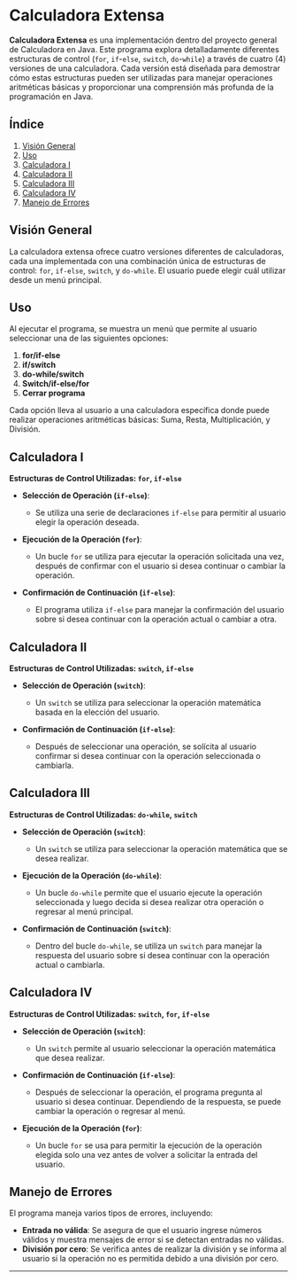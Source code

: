 # Calculadora Extensa

**Calculadora Extensa** es una implementación dentro del proyecto general de Calculadora en Java.
Este programa explora detalladamente diferentes estructuras de control (`for`, `if`-`else`, `switch`, `do`-`while`)
a través de cuatro (4) versiones de una calculadora. Cada versión está diseñada para demostrar cómo estas estructuras 
pueden ser utilizadas para manejar operaciones aritméticas básicas y proporcionar una comprensión más profunda de la 
programación en Java.


## Índice

1. [Visión General](#visión-general)
2. [Uso](#uso)
3. [Calculadora I](#calculadora-i)
4. [Calculadora II](#calculadora-ii)
5. [Calculadora III](#calculadora-iii)
6. [Calculadora IV](#calculadora-iv)
7. [Manejo de Errores](#manejo-de-errores)

## Visión General

La calculadora extensa ofrece cuatro versiones diferentes de calculadoras, cada una implementada con una combinación única de estructuras de control: `for`, `if-else`, `switch`, y `do-while`. El usuario puede elegir cuál utilizar desde un menú principal.

## Uso

Al ejecutar el programa, se muestra un menú que permite al usuario seleccionar una de las siguientes opciones:
1. **for/if-else**
2. **if/switch**
3. **do-while/switch**
4. **Switch/if-else/for**
5. **Cerrar programa**

Cada opción lleva al usuario a una calculadora específica donde puede realizar operaciones aritméticas básicas: Suma, Resta, Multiplicación, y División.

## Calculadora I

**Estructuras de Control Utilizadas: `for`, `if-else`**

- **Selección de Operación (`if-else`)**:
  - Se utiliza una serie de declaraciones `if-else` para permitir al usuario elegir la operación deseada.

- **Ejecución de la Operación (`for`)**:
  - Un bucle `for` se utiliza para ejecutar la operación solicitada una vez, después de confirmar con el usuario si desea continuar o cambiar la operación.

- **Confirmación de Continuación (`if-else`)**:
  - El programa utiliza `if-else` para manejar la confirmación del usuario sobre si desea continuar con la operación actual o cambiar a otra.

## Calculadora II

**Estructuras de Control Utilizadas: `switch`, `if-else`**

- **Selección de Operación (`switch`)**:
  - Un `switch` se utiliza para seleccionar la operación matemática basada en la elección del usuario.

- **Confirmación de Continuación (`if-else`)**:
  - Después de seleccionar una operación, se solícita al usuario confirmar si desea continuar con la operación seleccionada o cambiarla.

## Calculadora III

**Estructuras de Control Utilizadas: `do-while`, `switch`**

- **Selección de Operación (`switch`)**:
  - Un `switch` se utiliza para seleccionar la operación matemática que se desea realizar.

- **Ejecución de la Operación (`do-while`)**:
  - Un bucle `do-while` permite que el usuario ejecute la operación seleccionada y luego decida si desea realizar otra operación o regresar al menú principal.

- **Confirmación de Continuación (`switch`)**:
  - Dentro del bucle `do-while`, se utiliza un `switch` para manejar la respuesta del usuario sobre si desea continuar con la operación actual o cambiarla.

## Calculadora IV

**Estructuras de Control Utilizadas: `switch`, `for`, `if-else`**

- **Selección de Operación (`switch`)**:
  - Un `switch` permite al usuario seleccionar la operación matemática que desea realizar.

- **Confirmación de Continuación (`if-else`)**:
  - Después de seleccionar la operación, el programa pregunta al usuario si desea continuar. Dependiendo de la respuesta, se puede cambiar la operación o regresar al menú.

- **Ejecución de la Operación (`for`)**:
  - Un bucle `for` se usa para permitir la ejecución de la operación elegida solo una vez antes de volver a solicitar la entrada del usuario.

## Manejo de Errores

El programa maneja varios tipos de errores, incluyendo:

- **Entrada no válida**: Se asegura de que el usuario ingrese números válidos y muestra mensajes de error si se detectan entradas no válidas.
- **División por cero**: Se verifica antes de realizar la división y se informa al usuario si la operación no es permitida debido a una división por cero.

---
